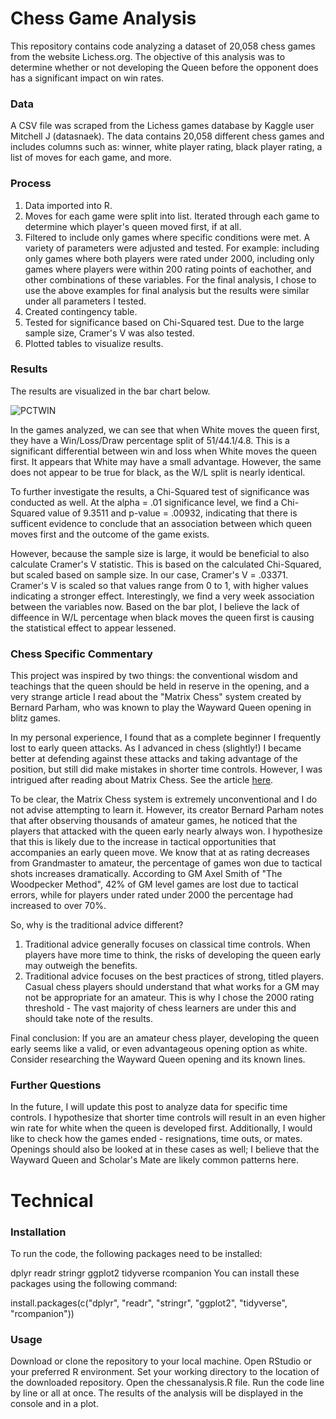 # Chess Game Analysis

This repository contains code analyzing a dataset of 20,058 chess games from the website Lichess.org. The objective of this analysis was to determine 
whether or not developing the Queen before the opponent does has a significant impact on win rates. 

### Data

A CSV file was scraped from the Lichess games database by Kaggle user Mitchell J (datasnaek). The data contains 20,058 different chess games and includes
columns such as: winner, white player rating, black player rating, a list of moves for each game, and more. 

### Process

1. Data imported into R.
2. Moves for each game were split into list. Iterated through each game to determine which player's queen moved first, if at all. 
3. Filtered to include only games where specific conditions were met. A variety of parameters were adjusted and tested. For example:
including only games where both players were rated under 2000, including only games where players were within 200 rating points of eachother,
and other combinations of these variables. For the final analysis, I chose to use the above examples for final analysis but the results were
similar under all parameters I tested. 
4. Created contingency table. 
5. Tested for significance based on Chi-Squared test. Due to the large sample size, Cramer's V was also tested. 
6. Plotted tables to visualize results. 

### Results

The results are visualized in the bar chart below.  

![PCTWIN](https://user-images.githubusercontent.com/98286027/221739170-fb448b24-1a7a-43b3-ab27-a34d72494e55.png)

In the games analyzed, we can see that when White moves the queen first, they have a Win/Loss/Draw percentage split of 51/44.1/4.8.
This is a significant differential between win and loss when White moves the queen first. It appears that White may have a small advantage.
However, the same does not appear to be true for black, as the W/L split is nearly identical. 

To further investigate the results, a Chi-Squared test of significance was conducted as well. At the alpha = .01 significance level, we find a
Chi-Squared value of 9.3511 and p-value = .00932, indicating that there is sufficent evidence to conclude that an association between which queen moves first
and the outcome of the game exists. 

However, because the sample size is large, it would be beneficial to also calculate Cramer's V statistic. This is based on the calculated Chi-Squared, but scaled
based on sample size. In our case, Cramer's V = .03371. Cramer's V is scaled so that values range from 0 to 1, with higher values indicating a stronger effect.
Interestingly, we find a very week association between the variables now. Based on the bar plot, I believe the lack of diffeence in W/L percentage when black moves 
the queen first is causing the statistical effect to appear lessened. 

### Chess Specific Commentary

This project was inspired by two things: the conventional wisdom and teachings that the queen should be held in reserve in the opening, and a very strange article I read 
about the "Matrix Chess" system created by Bernard Parham, who was known to play the Wayward Queen opening in blitz games.

In my personal experience, I found that as a complete beginner I frequently lost to early queen attacks. As I advanced in chess (slightly!) I became better at defending
against these attacks and taking advantage of the position, but still did make mistakes in shorter time controls. However, I was intrigued after reading about Matrix Chess. See the article [here](https://www.thechessdrum.net/talkingdrum/TheMatrix/index.html).

To be clear, the Matrix Chess system is extremely unconventional and I do not advise attempting to learn it. However, its creator Bernard Parham notes that after observing 
thousands of amateur games, he noticed that the players that attacked with the queen early nearly always won. I hypothesize that this is likely due to the increase in 
tactical opportunities that accompanies an early queen move. We know that at as rating decreases from Grandmaster to amateur, the percentage of games won due to tactical 
shots increases dramatically. According to GM Axel Smith of "The Woodpecker Method", 42% of GM level games are lost due to tactical errors, while for players under rated under 
2000 the percentage had increased to over 70%. 

So, why is the traditional advice different? 

1. Traditional advice generally focuses on classical time controls. When players have more time to think, the risks of developing the queen early may outweigh the benefits. 
2. Traditional advice focuses on the best practices of strong, titled players. Casual chess players should understand that what works for a GM may not be
appropriate for an amateur. This is why I chose the 2000 rating threshold - The vast majority of chess learners are under this and should take note of the results. 

Final conclusion: If you are an amateur chess player, developing the queen early seems like a valid, or even advantageous opening option as white. Consider researching 
the Wayward Queen opening and its known lines. 

### Further Questions

In the future, I will update this post to analyze data for specific time controls. I hypothesize that shorter time controls will result in an even higher win rate for 
white when the queen is developed first. Additionally, I would like to check how the games ended - resignations, time outs, or mates. Openings should also be looked at 
in these cases as well; I believe that the Wayward Queen and Scholar's Mate are likely common patterns here. 

# Technical

### Installation
To run the code, the following packages need to be installed:

dplyr
readr
stringr
ggplot2
tidyverse
rcompanion
You can install these packages using the following command:

install.packages(c("dplyr", "readr", "stringr", "ggplot2", "tidyverse", "rcompanion"))

### Usage

Download or clone the repository to your local machine.
Open RStudio or your preferred R environment.
Set your working directory to the location of the downloaded repository.
Open the chessanalysis.R file.
Run the code line by line or all at once.
The results of the analysis will be displayed in the console and in a plot.





